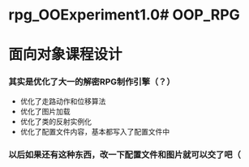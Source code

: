# rpg_OOExperiment1.0# OOP_RPG
# 面向对象课程设计

### 其实是优化了大一的解密RPG制作引擎（？）
- 优化了走路动作和位移算法
- 优化了图片加载
- 优化了类的反射实例化
- 优化了配置文件内容，基本都写入了配置文件中

### 以后如果还有这种东西，改一下配置文件和图片就可以交了吧（
